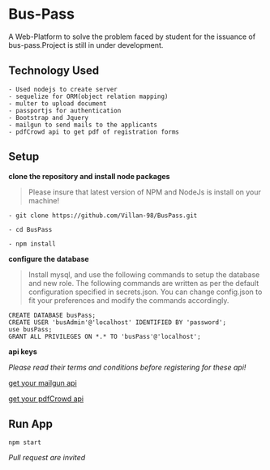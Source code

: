 # Bus-Pass

 A Web-Platform to solve the problem faced by student for the issuance 
of bus-pass.Project is still in under development.
   
## Technology Used

    - Used nodejs to create server
    - sequelize for ORM(object relation mapping)
    - multer to upload document
    - passportjs for authentication
    - Bootstrap and Jquery
    - mailgun to send mails to the applicants
    - pdfCrowd api to get pdf of registration forms
## Setup
**clone the repository and install node packages**
>Please insure that latest version of NPM and NodeJs is install on your machine!

```
- git clone https://github.com/Villan-98/BusPass.git

- cd BusPass

- npm install 
```
**configure the database**
>Install mysql, and use the following commands to setup the 
database and new role. The following commands are written as per
 the default configuration specified in secrets.json. You can 
 change config.json to fit your preferences and modify
  the commands accordingly.
```
CREATE DATABASE busPass; 
CREATE USER 'busAdmin'@'localhost' IDENTIFIED BY 'password';  
use busPass;
GRANT ALL PRIVILEGES ON *.* TO 'busPass'@'localhost';
```
**api keys**

_Please read their terms and conditions before registering for these api!_

[get your mailgun api ](https://www.mailgun.com/)

[get your pdfCrowd api](https://pdfcrowd.com)
## Run App
`npm start`

_Pull request are invited_